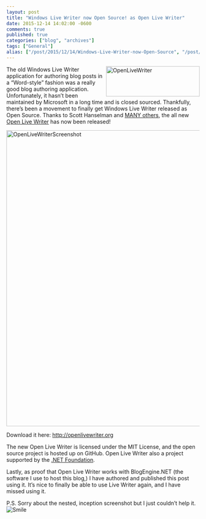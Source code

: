 ```yaml
---
layout: post
title: "Windows Live Writer now Open Source! as Open Live Writer"
date: 2015-12-14 14:02:00 -0600
comments: true
published: true
categories: ["blog", "archives"]
tags: ["General"]
alias: ["/post/2015/12/14/Windows-Live-Writer-now-Open-Source", "/post/2015/12/14/windows-live-writer-now-open-source"]
---
```

<!-- more -->
<p><a href="/images/postsOpenLiveWriter.png"><img title="OpenLiveWriter" style="border-top: 0px; border-right: 0px; background-image: none; border-bottom: 0px; float: right; padding-top: 0px; padding-left: 0px; border-left: 0px; display: inline; padding-right: 0px" border="0" alt="OpenLiveWriter" src="/images/postsOpenLiveWriter_thumb.png" width="244" align="right" height="79"></a>The old Windows Live Writer application for authoring blog posts in a “Word-style” fashion was a really good blog authoring application. Unfortunately, it hasn’t been maintained by Microsoft in a long time and is closed sourced. Thankfully, there’s been a movement to finally get Windows Live Writer released as Open Source. Thanks to Scott Hanselman and <a href="http://openlivewriter.org/" target="_blank">MANY others</a>, the all new <a href="http://openlivewriter.org/" target="_blank">Open Live Writer</a> has now been released!</p> <p><a href="/images/postsOpenLiveWriterScreenshot.png"><img title="OpenLiveWriterScreenshot" style="border-top: 0px; border-right: 0px; background-image: none; border-bottom: 0px; float: none; padding-top: 0px; padding-left: 0px; margin-left: auto; border-left: 0px; display: block; padding-right: 0px; margin-right: auto" border="0" alt="OpenLiveWriterScreenshot" src="/images/postsOpenLiveWriterScreenshot_thumb.png" width="745" height="772"></a></p> <p>Download it here: <a href="http://openlivewriter.org" target="_blank">http://openlivewriter.org</a></p> <p>The new Open Live Writer is licensed under the MIT License, and the open source project is hosted up on GitHub. Open Live Writer also a project supported by the <a href="http://www.dotnetfoundation.org/projects" target="_blank">.NET Foundation</a>.</p> <p>Lastly, as proof that Open Live Writer works with BlogEngine.NET (the software I use to host this blog,) I have authored and published this post using it. It’s nice to finally be able to use Live Writer again, and I have missed using it.</p> <p>P.S. Sorry about the nested, inception screenshot but I just couldn’t help it. <img class="wlEmoticon wlEmoticon-smile" style="border-top-style: none; border-left-style: none; border-bottom-style: none; border-right-style: none" alt="Smile" src="/images/postswlEmoticon-smile.png"></p>
